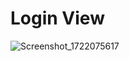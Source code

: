 # Login View
![Screenshot_1722075617](https://github.com/user-attachments/assets/bcecdcb8-76ca-4656-a95f-8031e21777ea)

